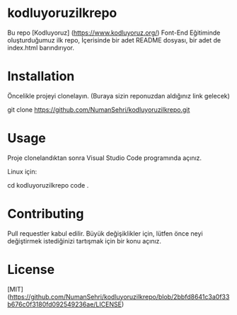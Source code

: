 # kodluyoruzilkrepo
Bu repo [Kodluyoruz] (https://www.kodluyoruz.org/) Font-End Eğitiminde oluşturduğumuz ilk repo, İçerisinde bir adet README dosyası, bir adet de index.html barındırıyor.

# Installation

Öncelikle projeyi clonelayın. (Buraya sizin reponuzdan aldığınız link gelecek)

git clone https://github.com/NumanSehri/kodluyoruzilkrepo.git


# Usage

Proje clonelandıktan sonra Visual Studio Code programında açınız.

Linux için:

cd kodluyoruzilkrepo
code .

# Contributing

Pull requestler kabul edilir. Büyük değişiklikler için, lütfen önce neyi değiştirmek istediğinizi tartışmak için bir konu açınız.

# License

[MIT] (https://github.com/NumanSehri/kodluyoruzilkrepo/blob/2bbfd8641c3a0f33b676c0f3180fd092549236ae/LICENSE)
